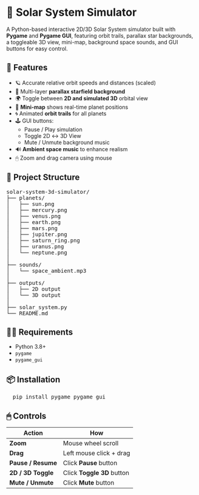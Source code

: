 # 🌌 Solar System Simulator
A Python-based interactive 2D/3D Solar System simulator built with **Pygame** and **Pygame GUI**, featuring orbit trails, parallax star backgrounds, a toggleable 3D view, mini-map, background space sounds, and GUI buttons for easy control.

## 🚀 Features

- 🪐 Accurate relative orbit speeds and distances (scaled)
- 🌌 Multi-layer **parallax starfield background**
- 🌍 Toggle between **2D and simulated 3D** orbital view
- 🧭 **Mini-map** shows real-time planet positions
- 🌀 Animated **orbit trails** for all planets
- 🕹 GUI buttons:
  - Pause / Play simulation
  - Toggle 2D ↔ 3D View
  - Mute / Unmute background music
- 🔊 **Ambient space music** to enhance realism
- 🖱 Zoom and drag camera using mouse

## 📁 Project Structure
<pre>
solar-system-3d-simulator/
├── planets/
│   ├── sun.png
│   ├── mercury.png
│   ├── venus.png
│   ├── earth.png
│   ├── mars.png
│   ├── jupiter.png
│   ├── saturn_ring.png
│   ├── uranus.png
│   └── neptune.png
│
├── sounds/
│   └── space_ambient.mp3
│ 
├── outputs/
│   ├── 2D output
│   └── 3D output
│
├── solar_system.py
└── README.md
</pre>

## 🧑‍💻 Requirements
- Python 3.8+
- `pygame`
- `pygame_gui`

## 📦 Installation
<pre>
  pip install pygame pygame_gui
</pre>

## 🖱 Controls

| Action           | How                          |
|------------------|-------------------------------|
| **Zoom**         | Mouse wheel scroll            |
| **Drag**         | Left mouse click + drag       |
| **Pause / Resume** | Click **Pause** button       |
| **2D / 3D Toggle** | Click **Toggle 3D** button   |
| **Mute / Unmute** | Click **Mute** button         |
